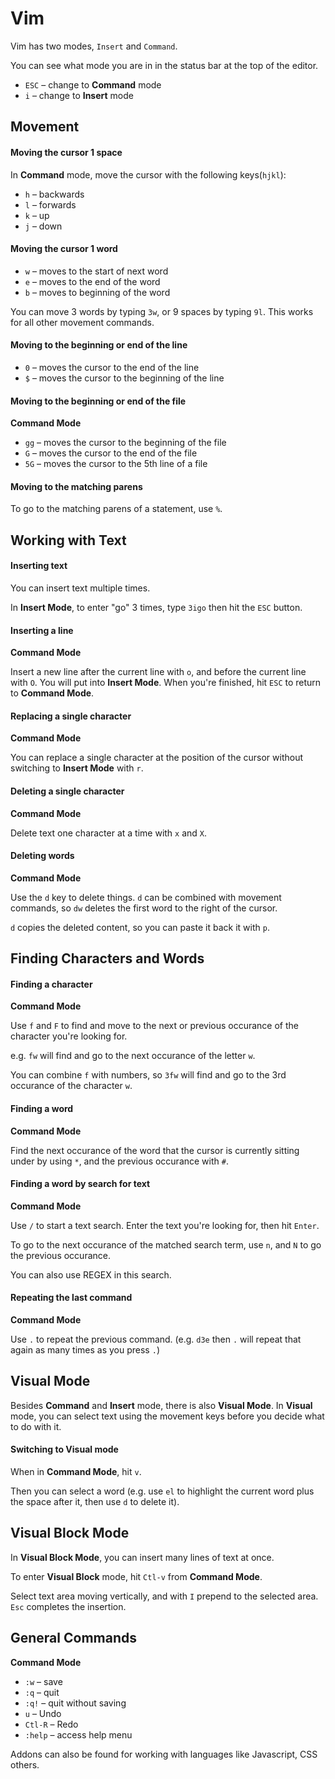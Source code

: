 # Vim

Vim has two modes, `Insert` and `Command`.

You can see what mode you are in in the status bar at the top of the editor.

* `ESC` – change to **Command** mode
* `i` – change to **Insert** mode

## Movement

#### Moving the cursor 1 space

In **Command** mode, move the cursor with the following keys(`hjkl`):

* `h` – backwards
* `l` – forwards
* `k` – up
* `j` – down

#### Moving the cursor 1 word

* `w` – moves to the start of next word
* `e` – moves to the end of the word  
* `b` – moves to beginning of the word

You can move 3 words by typing `3w`, or 9 spaces by typing `9l`. This works for all other movement commands.

#### Moving to the beginning or end of the line

* `0` – moves the cursor to the end of the line
* `$` – moves the cursor to the beginning of the line


#### Moving to the beginning or end of the file

**Command Mode**

* `gg` – moves the cursor to the beginning of the file
* `G` – moves the cursor to the end of the file
* `5G` – moves the cursor to the 5th line of a file

#### Moving to the matching parens

To go to the matching parens of a statement, use `%`.


## Working with Text

#### Inserting text

You can insert text multiple times.

In **Insert Mode**, to enter "go" 3 times, type `3igo` then hit the `ESC` button.
 
#### Inserting a line

**Command Mode**

Insert a new line after the current line with `o`, and before the current line with `O`. You will put into **Insert Mode**. When you're finished, hit `ESC` to return to **Command Mode**.

#### Replacing a single character

**Command Mode** 

You can replace a single character at the position of the cursor without switching to **Insert Mode** with `r`. 

#### Deleting a single character

**Command Mode**

Delete text one character at a time with `x`
 and `X`. 

#### Deleting words

**Command Mode**

Use the `d` key to delete things. `d` can be combined with movement commands, so `dw` deletes the first word to the right of the cursor.

`d` copies the deleted content, so you can paste it back it with `p`.

 
## Finding Characters and Words

#### Finding a character

**Command Mode**

Use `f` and `F` to find and move to the next or previous occurance of the character you're looking for.

e.g. `fw` will find and go to the next occurance of the letter `w`.

You can combine `f` with numbers, so `3fw` will find and go to the 3rd occurance of the character `w`.

#### Finding a word

**Command Mode**

Find the next occurance of the word that the cursor is currently sitting under by using `*`, and the previous occurance with `#`.

#### Finding a word by search for text

**Command Mode**

Use `/` to start a text search. Enter the text you're looking for, then hit `Enter`.

To go to the next occurance of the matched search term, use `n`, and `N` to go the previous occurance.

You can also use REGEX in this search.

#### Repeating the last command

**Command Mode**

Use `.` to repeat the previous command. (e.g. `d3e` then `.` will repeat that again as many times as you press `.`)


## Visual Mode

Besides **Command** and **Insert** mode, there is also **Visual Mode**. In **Visual** mode, you can select text using the movement keys before you decide what to do with it.

#### Switching to Visual mode

When in **Command Mode**, hit `v`.

Then you can select a word (e.g. use `el` to highlight the current word plus the space after it, then use `d` to delete it).

## Visual Block Mode

In **Visual Block Mode**, you can insert many lines of text at once.

To enter **Visual Block** mode, hit `Ctl-v` from **Command Mode**. 

Select text area moving vertically, and with `I` prepend to the selected area. `Esc` completes the insertion.

## General Commands

**Command Mode**

* `:w` – save
* `:q` – quit
* `:q!` – quit without saving
* `u` – Undo
* `Ctl-R` – Redo
* `:help` – access help menu

Addons can also be found for working with languages like Javascript, CSS others.
